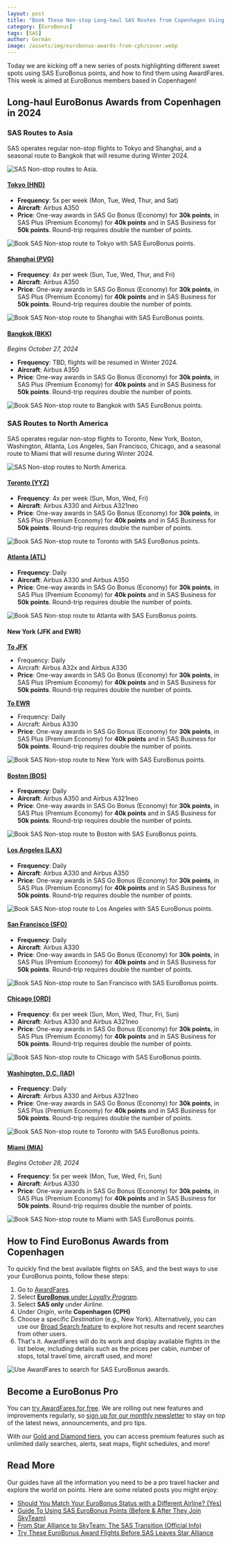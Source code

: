 ```yaml
---
layout: post
title: "Book These Non-stop Long-haul SAS Routes from Copenhagen Using EuroBonus Points (2024)"
category: [EuroBonus]
tags: [SAS]
author: Germán
image: /assets/img/eurobonus-awards-from-cph/cover.webp
---
```


Today we are kicking off a new series of posts highlighting different sweet spots using SAS EuroBonus points, and how to find them using AwardFares. This week is aimed at EuroBonus members based in Copenhagen!

## Long-haul EuroBonus Awards from Copenhagen in 2024

### SAS Routes to Asia

SAS operates regular non-stop flights to Tokyo and Shanghai, and a seasonal route to Bangkok that will resume during Winter 2024.

<img src="../assets/img/eurobonus-awards-from-cph/sas-cph-to-asia.webp" alt="SAS Non-stop routes to Asia." />

#### [Tokyo (HND)](https://awardfares.com/search?CPH.HND.;a:SK;z:sas)

* **Frequency**: 5x per week (Mon, Tue, Wed, Thur, and Sat)
* **Aircraft**: Airbus A350
* **Price**: One-way awards in SAS Go Bonus (Economy) for **30k points**, in SAS Plus (Premium Economy) for **40k points** and in SAS Business for **50k points**. Round-trip requires double the number of points.

<img src="../assets/img/eurobonus-awards-from-cph/tokyo.webp" alt="Book SAS Non-stop route to Tokyo with SAS EuroBonus points." />

#### [Shanghai (PVG)](https://awardfares.com/search?CPH.PVG.;a:SK;z:sas)

* **Frequency**: 4x per week (Sun, Tue, Wed, Thur, and Fri)
* **Aircraft**: Airbus A350
* **Price**: One-way awards in SAS Go Bonus (Economy) for **30k points**, in SAS Plus (Premium Economy) for **40k points** and in SAS Business for **50k points**. Round-trip requires double the number of points.

<img src="../assets/img/eurobonus-awards-from-cph/shanghai.webp" alt="Book SAS Non-stop route to Shanghai with SAS EuroBonus points." />

#### [Bangkok (BKK)](https://awardfares.com/search?CPH.BKK.;a:SK;z:sas)

*Begins October 27, 2024*

* **Frequency**: TBD, flights will be resumed in Winter 2024.
* **Aircraft**: Airbus A350
* **Price**: One-way awards in SAS Go Bonus (Economy) for **30k points**, in SAS Plus (Premium Economy) for **40k points** and in SAS Business for **50k points**. Round-trip requires double the number of points.

<img src="../assets/img/eurobonus-awards-from-cph/bangkok.webp" alt="Book SAS Non-stop route to Bangkok with SAS EuroBonus points." />

### SAS Routes to North America

SAS operates regular non-stop flights to Toronto, New York, Boston, Washington, Atlanta, Los Angeles, San Francisco, Chicago, and a seasonal route to Miami that will resume during Winter 2024.

<img src="../assets/img/eurobonus-awards-from-cph/sas-cph-to-north-america.webp" alt="SAS Non-stop routes to North America." />

#### [Toronto (YYZ)](https://awardfares.com/search?CPH.YYZ.;a:SK;z:sas)

* **Frequency**: 4x per week (Sun, Mon, Wed, Fri)
* **Aircraft**: Airbus A330 and Airbus A321neo
* **Price**: One-way awards in SAS Go Bonus (Economy) for **30k points**, in SAS Plus (Premium Economy) for **40k points** and in SAS Business for **50k points**. Round-trip requires double the number of points.

<img src="../assets/img/eurobonus-awards-from-cph/toronto.webp" alt="Book SAS Non-stop route to Toronto with SAS EuroBonus points." />

#### [Atlanta (ATL)](https://awardfares.com/search?CPH.ATL.;a:SK;z:sas)

* **Frequency**: Daily
* **Aircraft**: Airbus A330 and Airbus A350
* **Price**: One-way awards in SAS Go Bonus (Economy) for **30k points**, in SAS Plus (Premium Economy) for **40k points** and in SAS Business for **50k points**. Round-trip requires double the number of points.

<img src="../assets/img/eurobonus-awards-from-cph/atlanta.webp" alt="Book SAS Non-stop route to Atlanta with SAS EuroBonus points." />

#### New York (JFK and EWR)

[**To JFK**](https://awardfares.com/search?CPH.JFK.;a:SK;z:sas)

* Frequency: Daily
* Aircraft: Airbus A32x and Airbus A330
* **Price**: One-way awards in SAS Go Bonus (Economy) for **30k points**, in SAS Plus (Premium Economy) for **40k points** and in SAS Business for **50k points**. Round-trip requires double the number of points.

[**To EWR**](https://awardfares.com/search?CPH.EWR.;a:SK;z:sas)

* Frequency: Daily
* Aircraft: Airbus A330
* **Price**: One-way awards in SAS Go Bonus (Economy) for **30k points**, in SAS Plus (Premium Economy) for **40k points** and in SAS Business for **50k points**. Round-trip requires double the number of points.

<img src="../assets/img/eurobonus-awards-from-cph/newyork.webp" alt="Book SAS Non-stop route to New York with SAS EuroBonus points." />

#### [Boston (BOS)](https://awardfares.com/search?CPH.BOS.;a:SK;z:sas)

* **Frequency**: Daily
* **Aircraft**: Airbus A350 and Airbus A321neo
* **Price**: One-way awards in SAS Go Bonus (Economy) for **30k points**, in SAS Plus (Premium Economy) for **40k points** and in SAS Business for **50k points**. Round-trip requires double the number of points.

<img src="../assets/img/eurobonus-awards-from-cph/boston.webp" alt="Book SAS Non-stop route to Boston with SAS EuroBonus points." />

#### [Los Angeles (LAX)](https://awardfares.com/search?CPH.LAX.;a:SK;z:sas)

* **Frequency**: Daily
* **Aircraft**: Airbus A330 and Airbus A350
* **Price**: One-way awards in SAS Go Bonus (Economy) for **30k points**, in SAS Plus (Premium Economy) for **40k points** and in SAS Business for **50k points**. Round-trip requires double the number of points.

<img src="../assets/img/eurobonus-awards-from-cph/los-angeles.webp" alt="Book SAS Non-stop route to Los Angeles with SAS EuroBonus points." />

#### [San Francisco (SFO)](https://awardfares.com/search?CPH.SFO.;a:SK;z:sas)

* **Frequency**: Daily
* **Aircraft**: Airbus A330
* **Price**: One-way awards in SAS Go Bonus (Economy) for **30k points**, in SAS Plus (Premium Economy) for **40k points** and in SAS Business for **50k points**. Round-trip requires double the number of points.

<img src="../assets/img/eurobonus-awards-from-cph/sanfrancisco.webp" alt="Book SAS Non-stop route to San Francisco with SAS EuroBonus points." />

#### [Chicago (ORD)](https://awardfares.com/search?CPH.ORD.;a:SK;z:sas)

* **Frequency**: 6x per week (Sun, Mon, Wed, Thur, Fri, Sun)
* **Aircraft**: Airbus A330 and Airbus A321neo
* **Price**: One-way awards in SAS Go Bonus (Economy) for **30k points**, in SAS Plus (Premium Economy) for **40k points** and in SAS Business for **50k points**. Round-trip requires double the number of points.

<img src="../assets/img/eurobonus-awards-from-cph/chicago.webp" alt="Book SAS Non-stop route to Chicago with SAS EuroBonus points." />

#### [Washington, D.C. (IAD)](https://awardfares.com/search?CPH.IAD.;a:SK;z:sas)

* **Frequency**: Daily
* **Aircraft**: Airbus A330 and Airbus A321neo
* **Price**: One-way awards in SAS Go Bonus (Economy) for **30k points**, in SAS Plus (Premium Economy) for **40k points** and in SAS Business for **50k points**. Round-trip requires double the number of points.

<img src="../assets/img/eurobonus-awards-from-cph/washington.webp" alt="Book SAS Non-stop route to Toronto with SAS EuroBonus points." />

#### [Miami (MIA)](https://awardfares.com/search?CPH.MIA.;a:SK;z:sas)

*Begins October 28, 2024*

* **Frequency**: 5x per week (Mon, Tue, Wed, Fri, Sun)
* **Aircraft**: Airbus A330
* **Price**: One-way awards in SAS Go Bonus (Economy) for **30k points**, in SAS Plus (Premium Economy) for **40k points** and in SAS Business for **50k points**. Round-trip requires double the number of points.

<img src="../assets/img/eurobonus-awards-from-cph/miami.webp" alt="Book SAS Non-stop route to Miami with SAS EuroBonus points." />

## How to Find EuroBonus Awards from Copenhagen

To quickly find the best available flights on SAS, and the best ways to use your EuroBonus points, follow these steps:

1. Go to [AwardFares](https://awardfares.com/search?..;z:sas).
2. Select [**EuroBonus** under *Loyalty Program*](https://awardfares.com/search?..;z:sas).
3. Select **SAS only** under *Airline*.
4. Under *Origin*, write **Copenhagen (CPH)**
5. Choose a specific *Destination* (e.g., New York). Alternatively, you can use our [Broad Search feature](https://blog.awardfares.com/broad-search-guide/) to explore hot results and recent searches from other users.
6. That's it. AwardFares will do its work and display available flights in the list below, including details such as the prices per cabin, number of stops, total travel time, aircraft used, and more!

<img src="../assets/img/eurobonus-awards-from-cph/search-eurobonus-with-awardfares.webp" alt="Use AwardFares to search for SAS EuroBonus awards." />

## Become a EuroBonus Pro

You can [try AwardFares for free](https://awardfares.com/). We are rolling out new features and improvements regularly, so [sign up for our monthly newsletter](https://awardfares.com/newsletter) to stay on top of the latest news, announcements, and pro tips.

With our [Gold and Diamond tiers](https://awardfares.com/pricing), you can access premium features such as unlimited daily searches, alerts, seat maps, flight schedules, and more!

## Read More

Our guides have all the information you need to be a pro travel hacker and explore the world on points. Here are some related posts you might enjoy:

- [Should You Match Your EuroBonus Status with a Different Airline? (Yes)](https://blog.awardfares.com/eurobonus-status-match/)
- [Guide To Using SAS EuroBonus Points (Before & After They Join SkyTeam)](https://blog.awardfares.com/eurobonus-guide/)
- [From Star Alliance to SkyTeam: The SAS Transition (Official Info)](https://blog.awardfares.com/sas-transition-to-skyteam/)
- [Try These EuroBonus Award Flights Before SAS Leaves Star Alliance](https://blog.awardfares.com/eurobonus-star-alliance-awards/)
